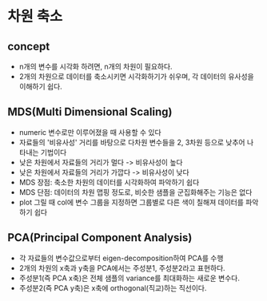 # 차원 축소
## concept
- n개의 변수를 시각화 하려면, n개의 차원이 필요하다.
- 2개의 차원으로 데이터를 축소시키면 시각화하기가 쉬우며, 각 데이터의 유사성을 이해하기 쉽다.

## MDS(Multi Dimensional Scaling)
- numeric 변수로만 이루어졌을 때 사용할 수 있다
- 자료들의 '비유사성' 거리를 바탕으로 다차원 변수들을 2, 3차원 등으로 낮추어 나타내는 기법이다
- 낮은 차원에서 자료들의 거리가 멀다 -> 비유사성이 높다
- 낮은 차원에서 자료들의 거리가 가깝다 -> 비유사성이 낮다
- MDS 장점: 축소한 차원의 데이터를 시각화하여 파악하기 쉽다
- MDS 단점: 데이터의 차원 맵핑 정도로, 비슷한 샘플을 군집화해주는 기능은 없다
- plot 그릴 때 col에 변수 그룹을 지정하면 그룹별로 다른 색이 칠해져 데이터를 파악하기 쉽다

## PCA(Principal Component Analysis)
- 각 자료들의 변수값으로부터 eigen-decomposition하여 PCA를 수행
- 2개의 차원의 x축과 y축을 PCA에서는 주성분1, 주성분2라고 표현하다.
- 주성분1(즉 PCA x축)은 전체 샘플의 variance를 최대화하는 새로운 변수다.
- 주성분2(즉 PCA y축)은 x축에 orthogonal(직교)하는 직선이다.
